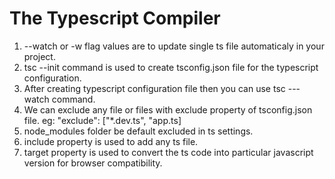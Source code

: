 # The Typescript Compiler

1. --watch or -w flag values are to update single ts file automaticaly in your project.
2. tsc --init command is used to create tsconfig.json file for the typescript configuration.
3. After creating typescript configuration file then you can use tsc ---watch command.
4. We can exclude any file or files with exclude property of tsconfig.json file. eg: "exclude": ["*.dev.ts", "app.ts]
5. node_modules folder be default excluded in ts settings.
6. include property is used to add any ts file.
7. target property is used to convert the ts code into particular javascript version for browser compatibility.
